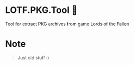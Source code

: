 # LOTF.PKG.Tool :see_no_evil:
Tool for extract PKG archives from game Lords of the Fallen

# Note
> Just old stuff :)